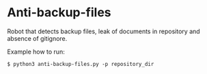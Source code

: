 # Anti-backup-files
Robot that detects backup files, leak of documents in repository and absence of gitignore.

Example how to run:
```
$ python3 anti-backup-files.py -p repository_dir
```
